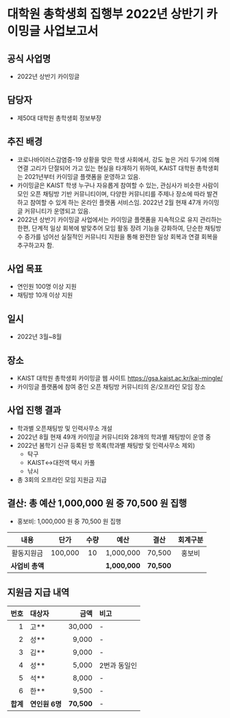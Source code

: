 대학원 총학생회 집행부 2022년 상반기 카이밍글 사업보고서
===

## 공식 사업명
- 2022년 상반기 카이밍글

## 담당자
- 제50대 대학원 총학생회 정보부장

## 추진 배경
- 코로나바이러스감염증-19 상황을 맞은 학생 사회에서, 강도 높은 거리 두기에 의해 연결 고리가 단절되어 가고 있는 현실을 타개하기 위하여, KAIST 대학원 총학생회는 2021년부터 카이밍글 플랫폼을 운영하고 있음.
- 카이밍글은 KAIST 학생 누구나 자유롭게 참여할 수 있는, 관심사가 비슷한 사람이 모인 오픈 채팅방 기반 커뮤니티이며, 다양한 커뮤니티를 주제나 장소에 따라 발견하고 참여할 수 있게 하는 온라인 플랫폼 서비스임. 2022년 2월 현재 47개 카이밍글 커뮤니티가 운영되고 있음.
- 2022년 상반기 카이밍글 사업에서는 카이밍글 플랫폼을 지속적으로 유지 관리하는 한편, 단계적 일상 회복에 발맞추어 모임 활동 장려 기능을 강화하여, 단순한 채팅방 수 증가를 넘어선 실질적인 커뮤니티 지원을 통해 완전한 일상 회복과 연결 회복을 추구하고자 함.

## 사업 목표
- 연인원 100명 이상 지원
- 채팅방 10개 이상 지원

## 일시
- 2022년 3월\~8월

## 장소
- KAIST 대학원 총학생회 카이밍글 웹 사이트 https://gsa.kaist.ac.kr/kai-mingle/
- 카이밍글 플랫폼에 참여 중인 오픈 채팅방 커뮤니티의 온/오프라인 모임 장소

## 사업 진행 결과
- 학과별 오픈채팅방 및 인력사무소 개설
- 2022년 8월 현재 49개 카이밍글 커뮤니티와 28개의 학과별 채팅방이 운영 중
- 2022년 봄학기 신규 등록된 방 목록(학과별 채팅방 및 인력사무소 제외)
  - 탁구
  - KAIST↔대전역 택시 카풀
  - 낚시
- 총 3회의 오프라인 모임 지원금 지급

## 결산: 총 예산 1,000,000 원 중 70,500 원 집행
- 홍보비: 1,000,000 원 중 70,500 원 집행

| **내용** | **단가** | **수량** | **예산** | **결산** | **회계구분** |
|:---:|:---:|:---:|:---:|:---:|:---:|
| 활동지원금 | 100,000 | 10 | 1,000,000 | 70,500 | 홍보비 | 
| **사업비 총액** |  |  | **1,000,000** | **70,500** |  |

## 지원금 지급 내역

| **번호** | **대상자** | **금액** | **비고** |
|--------:|:---------|--------:|:--------|
| 1 | 고** | 30,000 | - |
| 2 | 성** | 9,000 | - |
| 3 | 김** | 9,000 | - |
| 4 | 성** | 5,000 | 2번과 동일인 |
| 5 | 석** | 8,000 | - |
| 6 | 한** | 9,500 | - |
| **합계** | **연인원 6명**  | **70,500**  | - |
